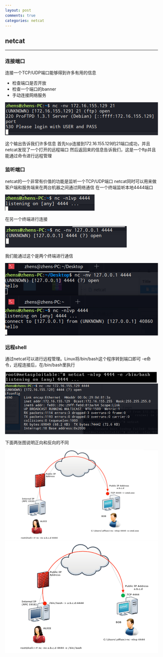 ```yaml
---
layout: post
comments: true
categories: netcat
---
```


## netcat
---
### 连接端口
连接一个TCP/UDP端口能够得到许多有用的信息
- 检查端口是否开放
- 检查一个端口的banner
- 手动连接网络服务

![](https://github.com/hrte5t2s/hrte5t2s.github.io/blob/master/_posts/_image/netcat_1.png)

这个输出告诉我们许多信息
首先tcp连接到172.16.155.129的21端口成功，并且netcat发现了一个打开的远程端口
然后返回来的信息告诉我们，这是一个ftp并且能通过命令进行远程管理
### 监听端口
netcat的一个非常有价值的功能是监听一个TCP/UDP端口
netcat同时可以用来做客户端和服务端来在两台机器之间通过网络通信
在一个终端监听本地4444端口

![](https://github.com/hrte5t2s/hrte5t2s.github.io/blob/master/_posts/_image/netcat_2.png)

在另一个终端进行连接

![](https://github.com/hrte5t2s/hrte5t2s.github.io/blob/master/_posts/_image/netcat_3.png)

我们能通过这个是两个终端进行通信

![](https://github.com/hrte5t2s/hrte5t2s.github.io/blob/master/_posts/_image/netcat_4.png)

### 远程shell
通过netcat可以进行远程管理。Linux将/bin/bash这个程序转到端口即可
-e命令，远程连接后，在/bin/bash里执行

![](https://github.com/hrte5t2s/hrte5t2s.github.io/blob/master/_posts/_image/netcat_5.png)
![](https://github.com/hrte5t2s/hrte5t2s.github.io/blob/master/_posts/_image/netcat_6.png)

下面两张图说明正向和反向的不同

![](https://github.com/hrte5t2s/hrte5t2s.github.io/blob/master/_posts/_image/netcat_7.png)
![](https://github.com/hrte5t2s/hrte5t2s.github.io/blob/master/_posts/_image/netcat_8.png)
